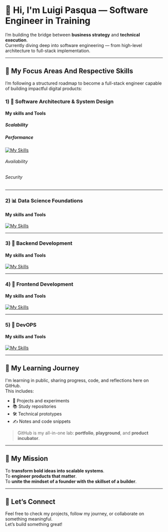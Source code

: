 # 👋 Hi, I'm Luigi Pasqua — Software Engineer in Training

I’m building the bridge between **business strategy** and **technical execution**.  
Currently diving deep into software engineering — from high-level architecture to full-stack implementation.

---

## 🚀 My Focus Areas And Respective Skills

I’m following a structured roadmap to become a full-stack engineer capable of building impactful digital products:

### 1) 🧱 **Software Architecture & System Design**  
#### My skills and Tools
##### Scalability


##### Performance
[![My Skills](https://skillicons.dev/icons?i=redis&perline=3)](https://skillicons.dev)



###### Availability


###### Security


---

### 2) 📊 **Data Science Foundations**  
#### My skills and Tools
[![My Skills](https://skillicons.dev/icons?i=postgres,py&perline=3)](https://skillicons.dev)

---
### 3) 🔧 **Backend Development**  
#### My skills and Tools
[![My Skills](https://skillicons.dev/icons?i=nodejs,java&perline=3)](https://skillicons.dev)

---

### 4) 🎨 **Frontend Development**
#### My skills and Tools
[![My Skills](https://skillicons.dev/icons?i=html,css,js,react,ts&perline=3)](https://skillicons.dev)

---

### 5) 🎨 **DevOPS**
#### My skills and Tools
[![My Skills](https://skillicons.dev/icons?i=git,github&perline=3)](https://skillicons.dev)

---

## 🧠 My Learning Journey

I'm learning in public, sharing progress, code, and reflections here on GitHub.  
This includes:

- 🧪 Projects and experiments  
- 📚 Study repositories  
- 🛠️ Technical prototypes  
- ✍️ Notes and code snippets

> GitHub is my all-in-one lab: **portfolio**, **playground**, and **product incubator**.

---

## 💼 My Mission

To **transform bold ideas into scalable systems**.  
To **engineer products that matter**.  
To **unite the mindset of a founder with the skillset of a builder**.

---

## 🌱 Let’s Connect

Feel free to check my projects, follow my journey, or collaborate on something meaningful.  
Let’s build something great!
